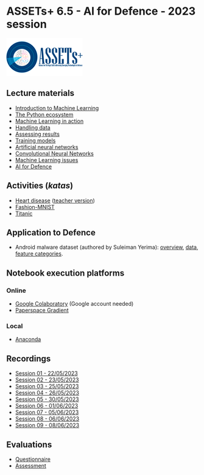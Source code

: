 # ASSETs+ 6.5 - AI for Defence - 2023 session

[![ASSETs+ logo](assetsplus_logo.png)](https://assets-plus.eu/)

## Lecture materials

- [Introduction to Machine Learning](https://www.bpesquet.fr/mlhandbook/overview/introduction_to_machine_learning.html)
- [The Python ecosystem](https://www.bpesquet.fr/mlhandbook/tools/python_ecosystem.html)
- [Machine Learning in action](https://www.bpesquet.fr/mlhandbook/overview/machine_learning_in_action.html)
- [Handling data](https://www.bpesquet.fr/mlhandbook/fundamentals/handling_data.html)
- [Assessing results](https://www.bpesquet.fr/mlhandbook/fundamentals/assessing_results.html)
- [Training models](https://www.bpesquet.fr/mlhandbook/fundamentals/training_models.html)
- [Artificial neural networks](https://www.bpesquet.fr/mlhandbook/algorithms/artificial_neural_networks.html)
- [Convolutional Neural Networks](https://www.bpesquet.fr/mlhandbook/algorithms/convolutional_neural_networks.html)
- [Machine Learning issues](https://www.bpesquet.fr/mlhandbook/engineering/machine_learning_issues.html)
- [AI for Defence](https://www.bpesquet.fr/slides/ai-for-defence/)

## Activities (*katas*)

- [Heart disease](https://www.bpesquet.fr/mlkatas/training/heart_disease.html) ([teacher version](activities/heart_disease.ipynb))
- [Fashion-MNIST](https://www.bpesquet.fr/mlkatas/training/fashion_mnist.html)
- [Titanic](https://www.bpesquet.fr/mlkatas/training/titanic.html)

## Application to Defence

- Android malware dataset (authored by Suleiman Yerima): [overview](https://www.kaggle.com/datasets/shashwatwork/android-malware-dataset-for-machine-learning), [data](data/drebin-215-dataset-5560malware-9476-benign.csv), [feature categories](data/dataset-features-categories.csv).

## Notebook execution platforms

### Online

- [Google Colaboratory](https://colab.research.google.com/) (Google account needed)
- [Paperspace Gradient](https://www.paperspace.com/gradient/notebooks)

### Local

- [Anaconda](https://www.anaconda.com/download/)

## Recordings

- [Session 01 - 22/05/2023](https://github.com/ensc-fc/ai4d2023/raw/main/recordings/session01.mp4)
- [Session 02 - 23/05/2023](https://github.com/ensc-fc/ai4d2023/raw/main/recordings/session02.mp4)
- [Session 03 - 25/05/2023](https://github.com/ensc-fc/ai4d2023/raw/main/recordings/session03.mp4)
- [Session 04 - 26/05/2023](https://github.com/ensc-fc/ai4d2023/raw/main/recordings/session04.mp4)
- [Session 05 - 30/05/2023](https://github.com/ensc-fc/ai4d2023/raw/main/recordings/session05.mp4)
- [Session 06 - 01/06/2023](https://github.com/ensc-fc/ai4d2023/raw/main/recordings/session06.mp4)
- [Session 07 - 05/06/2023](https://github.com/ensc-fc/ai4d2023/raw/main/recordings/session07.mp4)
- [Session 08 - 06/06/2023](https://drive.google.com/file/d/1U4prcBi9rcwsHWaqVYli6VMZJps8xz9H/view?usp=drive_link)
- [Session 09 - 08/06/2023](https://drive.google.com/file/d/1Quv3Hds7ztczelnlKDfXS4FRiSpYJ93A/view?usp=drive_link)

## Evaluations

- [Questionnaire](https://e7u7nqv7tnb.typeform.com/to/aqsGHtTF)
- [Assessment](https://app.wooclap.com/ECMTJU/questionnaires/647f38063c74760e05029476)
